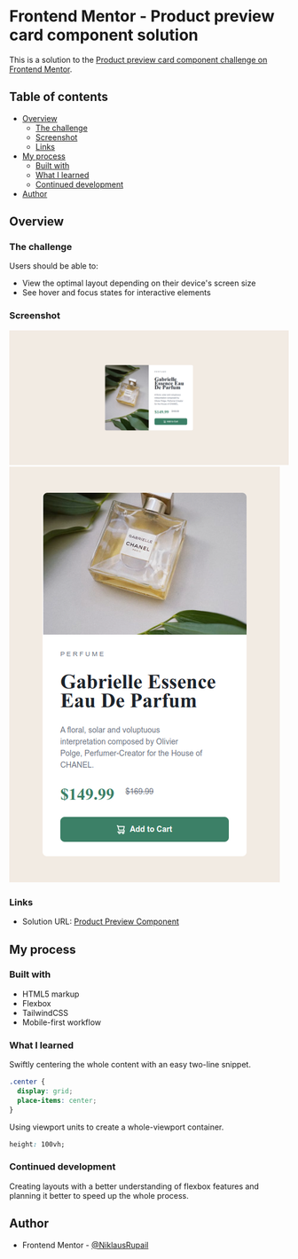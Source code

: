 # Frontend Mentor - Product preview card component solution

This is a solution to the [Product preview card component challenge on Frontend Mentor](https://www.frontendmentor.io/challenges/product-preview-card-component-GO7UmttRfa).

## Table of contents

- [Overview](#overview)
  - [The challenge](#the-challenge)
  - [Screenshot](#screenshot)
  - [Links](#links)
- [My process](#my-process)
  - [Built with](#built-with)
  - [What I learned](#what-i-learned)
  - [Continued development](#continued-development)
- [Author](#author)

## Overview

### The challenge

Users should be able to:

- View the optimal layout depending on their device's screen size
- See hover and focus states for interactive elements

### Screenshot

![](./screenshot-d.png)
![](./screenshot-m.jpg)

### Links

- Solution URL: [Product Preview Component](https://github.com/NiklausRupail/frontend-mentor/tree/main/product-preview-card-component)

## My process

### Built with

- HTML5 markup
- Flexbox
- TailwindCSS
- Mobile-first workflow

### What I learned

Swiftly centering the whole content with an easy two-line snippet.
```css
.center {
  display: grid;
  place-items: center;
}
```
Using viewport units to create a whole-viewport container.
```css
height: 100vh;
```
### Continued development

Creating layouts with a better understanding of flexbox features and planning it better to speed up the whole process.

## Author

- Frontend Mentor - [@NiklausRupail](https://www.frontendmentor.io/profile/NiklausRupail)

